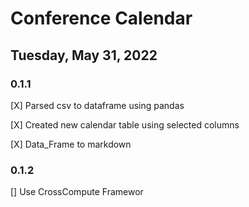 # Conference Calendar

## Tuesday, May 31, 2022

### 0.1.1
[X] Parsed csv to dataframe using pandas

[X] Created new calendar table using selected columns

[X] Data_Frame to markdown

### 0.1.2
[] Use CrossCompute Framewor
